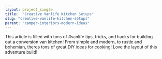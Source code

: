 ```yaml
---
layout: project_single
title:  "Creative Vanlife Kitchen Setups"
slug: "creative-vanlife-kitchen-setups"
parent: "camper-interiors-modern-ideas"
---
```

This article is filled with tons of #vanlife tips, tricks, and hacks for building out a conversion van kitchen! From simple and modern, to rustic and bohemian, theres tons of great DIY ideas for cooking! Love the layout of this adventure build!